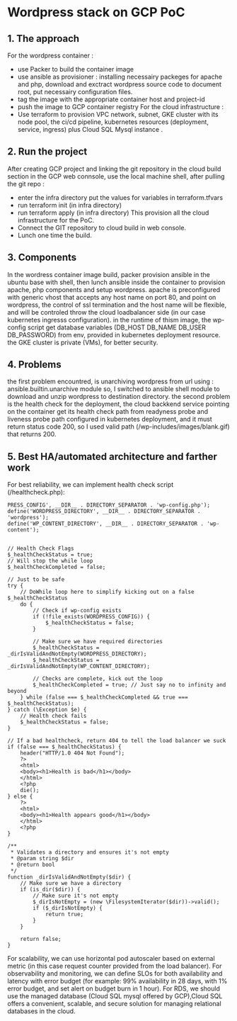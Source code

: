 # Wordpress stack on GCP PoC

## 1. The approach
For the wordpress container :
- use Packer to build the container image
- use ansible as provisioner : installing necessairy packeges for apache and php, download and exctract wordpress source code to document root, put necessairy configuration files.
- tag the image with the appropriate container host and project-id
- push the image to GCP container registry 
For the cloud infrastructure :
- Use terraform to provision VPC network, subnet, GKE cluster with its node pool, the ci/cd pipeline, kubernetes resources (deployment, service, ingress) plus Cloud SQL Mysql instance .

## 2. Run the project
After creating GCP project and linking the git repository in the cloud build section in the GCP web connsole, use the local machine shell, after pulling the git repo :
- enter the infra directory put the values for variables in terraform.tfvars
- run terraform init (in infra directory)
- run terraform apply (in infra directory)
This provision all the cloud infrastructure for the PoC.
- Connect the GIT repository to cloud build in web console.
- Lunch one time the build.

## 3. Components
In the wordress container image build, packer provision ansible in the ubuntu base with shell, then lunch ansible inside the container to provision apache, php components and setup wordpress.
apache is preconfigured with generic vhost that accepts any host name on port 80, and point on wordpress, the control of ssl termination and the host name will be flexible, and will be controled throw the cloud loadbalancer side (in our case kubernetes ingresss configuration).
in the runtime of thism image, the wp-config script get database variables (DB_HOST DB_NAME DB_USER DB_PASSWORD) from env, provided in kubernetes deployment resource.
the GKE cluster is private (VMs), for better security.

## 4. Problems
the first problem encountred, is unarchiving wordpress from url using : ansible.builtin.unarchive module
so, I switched to ansible shell module to download and unzip wordpress to destination directory.
the second problem is the health check for the deployment, the cloud backkend service pointing on the container get its health check path from readyness probe and liveness probe path configured in kubernetes deployment, and it must return status code 200, so I used valid path (/wp-includes/images/blank.gif) that returns 200.

## 5. Best HA/automated architecture and farther work
For best reliability, we can implement health check script (/healthcheck.php):
```
PRESS_CONFIG', __DIR__ . DIRECTORY_SEPARATOR . 'wp-config.php');
define('WORDPRESS_DIRECTORY', __DIR__ . DIRECTORY_SEPARATOR . 'wordpress');
define('WP_CONTENT_DIRECTORY', __DIR__ . DIRECTORY_SEPARATOR . 'wp-content');


// Health Check Flags
$_healthCheckStatus = true;
// Will stop the while loop
$_healthCheckCompleted = false;

// Just to be safe
try {
    // DoWhile loop here to simplify kicking out on a false $_healthCheckStatus
    do {
        // Check if wp-config exists
        if (!file_exists(WORDPRESS_CONFIG)) {
            $_healthCheckStatus = false;
        }

        // Make sure we have required directories
        $_healthCheckStatus = _dirIsValidAndNotEmpty(WORDPRESS_DIRECTORY);
        $_healthCheckStatus = _dirIsValidAndNotEmpty(WP_CONTENT_DIRECTORY);

        // Checks are complete, kick out the loop
        $_healthCheckCompleted = true; // Just say no to infinity and beyond
    } while (false === $_healthCheckCompleted && true === $_healthCheckStatus);
} catch (\Exception $e) {
    // Health check fails
    $_healthCheckStatus = false;
}

// If a bad healthcheck, return 404 to tell the load balancer we suck
if (false === $_healthCheckStatus) {
    header("HTTP/1.0 404 Not Found");
    ?>
    <html>
    <body><h1>Health is bad</h1></body>
    </html>
    <?php
    die();
} else {
    ?>
    <html>
    <body><h1>Health appears good</h1></body>
    </html>
    <?php
}

/**
 * Validates a directory and ensures it's not empty
 * @param string $dir
 * @return bool
 */
function _dirIsValidAndNotEmpty($dir) {
    // Make sure we have a directory
    if (is_dir($dir)) {
        // Make sure it's not empty
        $_dirIsNotEmpty = (new \FilesystemIterator($dir))->valid();
        if ($_dirIsNotEmpty) {
            return true;
        }
    }

    return false;
}
```
For scalability, we can use horizontal pod autoscaler based on external metric (in this case request counter provided from the load balancer).
For observability and monitoring, we can define SLOs for both availability and latency with error budget (for example: 99% availability in 28 days, with 1% error budget, and set alert on budget burn in 1 hour).
For RDS, we should use the managed database (Cloud SQL mysql offered by GCP),Cloud SQL offers a convenient, scalable, and secure solution for managing relational databases in the cloud. 
